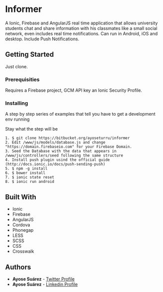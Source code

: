 # Informer
A Ionic, Firebase and AngularJS real time application that allows university students chat and share information with his classmates like a small social network, even includes real time notifications. Can run in Android, iOS and desktop.
Include Push Notifications.

## Getting Started
Just clone.

### Prerequisities

Requires a Firebase project, GCM API key an Ionic Security Profile.

### Installing

A step by step series of examples that tell you have to get a development env running

Stay what the step will be

```
1. $ git clone https://bitbucket.org/ayoseturru/informer
2. Edit /www/js/models/database.js and change "https://domain.firebaseio.com" for your Firebase Domain.
3. Seed the Database with the data that appears in /www/js/controllers/seed following the same structure
4. Install push plugin usind the official guide (http://docs.ionic.io/docs/push-sending-push)
5. $ npm -g install
6. $ bower install
7. $ ionic state reset
8. $ ionic run android

```

## Built With

* Ionic
* Firebase
* AngularJS
* Cordova
* Phonegap
* LESS
* SCSS
* CSS
* Crosswalk

## Authors

* **Ayose Suárez** - [Twitter Profile](https://twitter.com/AyoseTurru)
* **Ayose Suárez** - [Linkedin Profile](https://es.linkedin.com/in/ayose-su%C3%A1rez-189888113)
